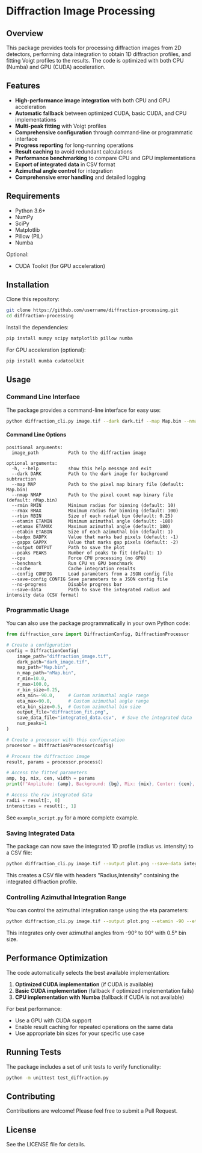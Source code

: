 # Diffraction Image Processing

## Overview

This package provides tools for processing diffraction images from 2D detectors, performing data integration to obtain 1D diffraction profiles, and fitting Voigt profiles to the results. The code is optimized with both CPU (Numba) and GPU (CUDA) acceleration.

## Features

- **High-performance image integration** with both CPU and GPU acceleration
- **Automatic fallback** between optimized CUDA, basic CUDA, and CPU implementations
- **Multi-peak fitting** with Voigt profiles
- **Comprehensive configuration** through command-line or programmatic interface
- **Progress reporting** for long-running operations
- **Result caching** to avoid redundant calculations
- **Performance benchmarking** to compare CPU and GPU implementations
- **Export of integrated data** in CSV format
- **Azimuthal angle control** for integration
- **Comprehensive error handling** and detailed logging

## Requirements

- Python 3.6+
- NumPy
- SciPy
- Matplotlib
- Pillow (PIL)
- Numba

Optional:
- CUDA Toolkit (for GPU acceleration)

## Installation

Clone this repository:

```bash
git clone https://github.com/username/diffraction-processing.git
cd diffraction-processing
```

Install the dependencies:

```bash
pip install numpy scipy matplotlib pillow numba
```

For GPU acceleration (optional):

```bash
pip install numba cudatoolkit
```

## Usage

### Command Line Interface

The package provides a command-line interface for easy use:

```bash
python diffraction_cli.py image.tif --dark dark.tif --map Map.bin --nmap nMap.bin --output output.png
```

#### Command Line Options

```
positional arguments:
  image_path           Path to the diffraction image

optional arguments:
  -h, --help           show this help message and exit
  --dark DARK          Path to the dark image for background subtraction
  --map MAP            Path to the pixel map binary file (default: Map.bin)
  --nmap NMAP          Path to the pixel count map binary file (default: nMap.bin)
  --rmin RMIN          Minimum radius for binning (default: 10)
  --rmax RMAX          Maximum radius for binning (default: 100)
  --rbin RBIN          Size of each radial bin (default: 0.25)
  --etamin ETAMIN      Minimum azimuthal angle (default: -180)
  --etamax ETAMAX      Maximum azimuthal angle (default: 180)
  --etabin ETABIN      Size of each azimuthal bin (default: 1)
  --badpx BADPX        Value that marks bad pixels (default: -1)
  --gappx GAPPX        Value that marks gap pixels (default: -2)
  --output OUTPUT      Path to save the plot
  --peaks PEAKS        Number of peaks to fit (default: 1)
  --cpu                Force CPU processing (no GPU)
  --benchmark          Run CPU vs GPU benchmark
  --cache              Cache integration results
  --config CONFIG      Load parameters from a JSON config file
  --save-config CONFIG Save parameters to a JSON config file
  --no-progress        Disable progress bar
  --save-data          Path to save the integrated radius and intensity data (CSV format)
```

### Programmatic Usage

You can also use the package programmatically in your own Python code:

```python
from diffraction_core import DiffractionConfig, DiffractionProcessor

# Create a configuration
config = DiffractionConfig(
    image_path="diffraction_image.tif",
    dark_path="dark_image.tif",
    map_path="Map.bin",
    n_map_path="nMap.bin",
    r_min=10.0,
    r_max=100.0,
    r_bin_size=0.25,
    eta_min=-90.0,     # Custom azimuthal angle range
    eta_max=90.0,      # Custom azimuthal angle range
    eta_bin_size=0.5,  # Custom azimuthal bin size
    output_file="diffraction_fit.png",
    save_data_file="integrated_data.csv",  # Save the integrated data
    num_peaks=1
)

# Create a processor with this configuration
processor = DiffractionProcessor(config)

# Process the diffraction image
result, params = processor.process()

# Access the fitted parameters
amp, bg, mix, cen, width = params
print(f"Amplitude: {amp}, Background: {bg}, Mix: {mix}, Center: {cen}, Width: {width}")

# Access the raw integrated data
radii = result[:, 0]
intensities = result[:, 1]
```

See `example_script.py` for a more complete example.

### Saving Integrated Data

The package can now save the integrated 1D profile (radius vs. intensity) to a CSV file:

```bash
python diffraction_cli.py image.tif --output plot.png --save-data integrated_data.csv
```

This creates a CSV file with headers "Radius,Intensity" containing the integrated diffraction profile.

### Controlling Azimuthal Integration Range

You can control the azimuthal integration range using the eta parameters:

```bash
python diffraction_cli.py image.tif --output plot.png --etamin -90 --etamax 90 --etabin 0.5
```

This integrates only over azimuthal angles from -90° to 90° with 0.5° bin size.

## Performance Optimization

The code automatically selects the best available implementation:

1. **Optimized CUDA implementation** (if CUDA is available)
2. **Basic CUDA implementation** (fallback if optimized implementation fails)
3. **CPU implementation with Numba** (fallback if CUDA is not available)

For best performance:

- Use a GPU with CUDA support
- Enable result caching for repeated operations on the same data
- Use appropriate bin sizes for your specific use case

## Running Tests

The package includes a set of unit tests to verify functionality:

```bash
python -m unittest test_diffraction.py
```

## Contributing

Contributions are welcome! Please feel free to submit a Pull Request.

## License

See the LICENSE file for details.